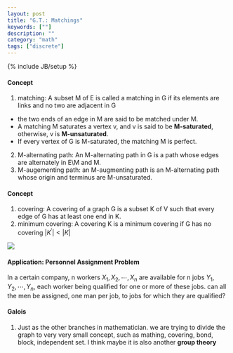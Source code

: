 ```yaml
---
layout: post
title: "G.T.: Matchings"
keywords: [""]
description: ""
category: "math"
tags: ["discrete"]
---
```

{% include JB/setup %}

#### Concept 
1. matching: A subset M of E is called a matching in G if its elements are links
   and no two are adjacent in G
- the two ends of an edge in M are said to be matched under M.
- A matching M saturates a vertex v, and v is said to be **M-saturated**,
  otherwise, v is **M-unsaturated**.
- If every vertex of G is M-saturated, the matching M is perfect.
2. M-alternating path: An M-alternating path in G is a path whose edges are
   alternately in E\M and M.
3. M-augementing path: an M-augmenting path is an M-alternating path whose
   origin and terminus are M-unsaturated.

#### Concept 
1. covering: A covering of a graph G is a subset K of V such that every edge of
   G has at least one end in K.
2. minimum covering: A covering K is a minimum covering if G has no covering
   $|K^{\prime}|<|K|$
<img src="{{IMAGE_PATH}}/math-discrete-graph-theory-matching-covering.png" />

#### Application: Personnel Assignment Problem
In a certain company, n workers $X_1,X_2,\cdots,X_n$ are available for n jobs
$Y_1,Y_2,\cdots,Y_n$, each worker being qualified for one or more of these jobs.
can all the men be assigned, one man per job, to jobs for which they are
qualified?


#### Galois
1. Just as the other branches in mathematician. we are trying to divide the
   graph to very very small concept, such as mathing, covering, bond, block,
   independent set. I think maybe it is also another **group theory**


